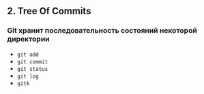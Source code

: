 ## 2. Tree Of Commits
### Git хранит последовательность состояний некоторой директории
- `git add`
- `git commit`
- `git status`
- `git log`
- `gitk`
